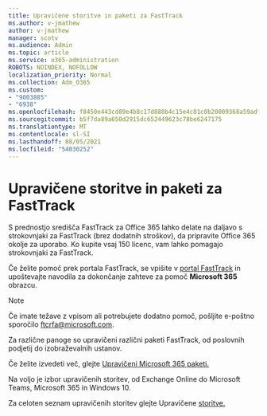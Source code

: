 ```yaml
---
title: Upravičene storitve in paketi za FastTrack
ms.author: v-jmathew
author: v-jmathew
manager: scotv
ms.audience: Admin
ms.topic: article
ms.service: o365-administration
ROBOTS: NOINDEX, NOFOLLOW
localization_priority: Normal
ms.collection: Adm_O365
ms.custom:
- "9003885"
- "6938"
ms.openlocfilehash: f8450e443cd89e4b8c17d888b4c15e4c81c0b20009368a59adf0cd38f110c1f3
ms.sourcegitcommit: b5f7da89a650d2915dc652449623c78be6247175
ms.translationtype: MT
ms.contentlocale: sl-SI
ms.lasthandoff: 08/05/2021
ms.locfileid: "54030252"
---
```

# <a name="eligible-services-and-plans-for-fasttrack"></a>Upravičene storitve in paketi za FastTrack

S prednostjo središča FastTrack za Office 365 lahko delate na daljavo s strokovnjaki za FastTrack (brez dodatnih stroškov), da pripravite Office 365 okolje za uporabo. Ko kupite vsaj 150 licenc, vam lahko pomagajo strokovnjaki za FastTrack.

Če želite pomoč prek portala FastTrack, se vpišite v [portal FastTrack](https://go.microsoft.com/fwlink/?linkid=2125443) in upoštevajte navodila za dokončanje zahteve za pomoč **Microsoft 365** obrazcu.

> [!NOTE]
> Če imate težave z vpisom ali potrebujete dodatno pomoč, pošljite e-poštno sporočilo [ftcrfa@microsoft.com](mailto:ftcrfa@microsoft.com).

Za različne panoge so upravičeni različni paketi FastTrack, od poslovnih podjetij do izobraževalnih ustanov.

Če želite izvedeti več, glejte [Upravičeni Microsoft 365 paketi.](https://go.microsoft.com/fwlink/?linkid=2125459)

Na voljo je izbor upravičenih storitev, od Exchange Online do Microsoft Teams, Microsoft 365 in Windows 10.

Za celoten seznam upravičenih storitev glejte Upravičene [storitve.](https://go.microsoft.com/fwlink/?linkid=2125636)
